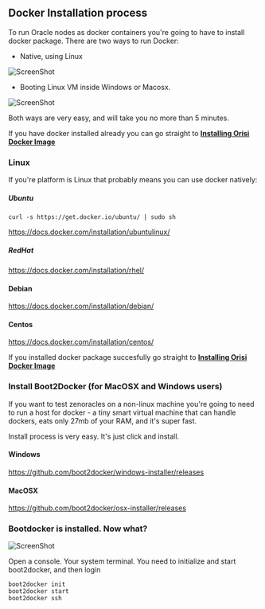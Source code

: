 ## Docker Installation process

To run Oracle nodes as docker containers you're going to have to install docker package. 
There are two ways to run Docker:

- Native, using Linux

![ScreenShot](http://zenoracles.s3.amazonaws.com/README/native.png)

- Booting Linux VM inside Windows or Macosx.

![ScreenShot](http://zenoracles.s3.amazonaws.com/README/boot2docker.png)

Both ways are very easy, and will take you no more than 5 minutes.

If you have docker installed already you can go straight to [__Installing Orisi Docker Image__](https://github.com/orisi/zenoracles/blob/master/README.md#installing-orisi-docker-image)


### Linux


If you're platform is Linux that probably means you can use docker natively:

##### Ubuntu 
```
curl -s https://get.docker.io/ubuntu/ | sudo sh
```
https://docs.docker.com/installation/ubuntulinux/

##### RedHat 

https://docs.docker.com/installation/rhel/

#### Debian

https://docs.docker.com/installation/debian/

#### Centos

https://docs.docker.com/installation/centos/

If you installed docker package succesfully go straight to [__Installing Orisi Docker Image__](https://github.com/orisi/zenoracles/blob/master/README.md#installing-orisi-docker-image)


### Install Boot2Docker (for MacOSX and Windows users)

If you want to test zenoracles on a non-linux machine you're going to need to run a host for docker - a tiny smart virtual machine that can handle dockers, eats only 27mb of your RAM, and it's super fast.


Install process is very easy. It's just click and install.

#### Windows

https://github.com/boot2docker/windows-installer/releases

#### MacOSX

https://github.com/boot2docker/osx-installer/releases


### Bootdocker is installed. Now what?

![ScreenShot](http://zenoracles.s3.amazonaws.com/README/skrin0.png)

Open a console. Your system terminal.
You need to initialize and start boot2docker, and then login

```
boot2docker init
boot2docker start
boot2docker ssh
```
